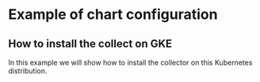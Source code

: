 # Example of chart configuration

## How to install the collect on GKE
In this example we will show how to install the collector on this Kubernetes
distribution.
